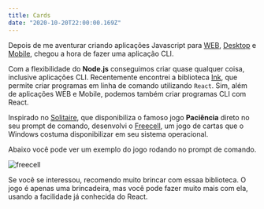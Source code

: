 ```yaml
---
title: Cards
date: "2020-10-20T22:00:00.169Z"
---
```


Depois de me aventurar criando aplicações Javascript para [WEB](https://cgreinhold.dev/2020/05/25/word-games/), [Desktop](https://cgreinhold.dev/2019/08/25/clippy-revival/) e [Mobile](https://github.com/CGReinhold/BolaoDaCopa/), chegou a hora de fazer uma aplicação CLI.

Com a flexibilidade do **Node.js** conseguimos criar quase qualquer coisa, inclusive aplicações CLI. Recentemente encontrei a biblioteca [Ink](https://github.com/vadimdemedes/ink), que permite criar programas em linha de comando utilizando `React`. Sim, além de aplicações WEB e Mobile, podemos também criar programas CLI com React.

Inspirado no [Solitaire](https://github.com/zephraph/solitaire), que disponibiliza o famoso jogo **Paciência** direto no seu prompt de comando, desenvolvi o [Freecell](https://github.com/CGReinhold/freecell), um jogo de cartas que o Windows costuma disponibilizar em seu sistema operacional.

Abaixo você pode ver um exemplo do jogo rodando no prompt de comando.

![freecell](/images/cards/freecell.gif)

Se você se interessou, recomendo muito brincar com essaa biblioteca. O jogo é apenas uma brincadeira, mas você pode fazer muito mais com ela, usando a facilidade já conhecida do React.
